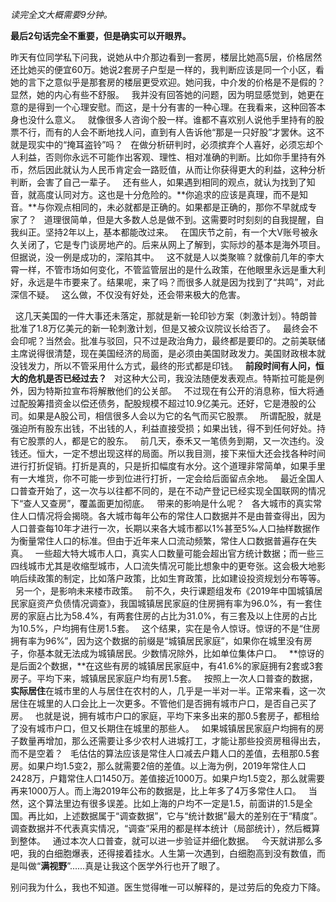 *读完全文大概需要9分钟。*  
  
**最后2句话完全不重要，但是确实可以开眼界。**  
  
昨天有位同学私下问我，说她从中介那边看到一套房，楼层比她高5层，价格居然还比她买的便宜60万。她说2套房子户型是一样的，我判断应该是同一个小区，看她的言下之意似乎是那套房的楼层更受欢迎。她问我，中介发的价格是不是假的？显然，她的内心有些不舒服。
 
我并没有回答她的问题，因为明显感觉到，她更在意的是得到一个心理安慰。而这，是十分有害的一种心理。在我看来，这种回答本身也没什么意义。
 
就像很多人咨询个股一样。谁都不喜欢别人说他手里持有的股票不行，而有的人会不断地找人问，直到有人告诉他“那是一只好股”才罢休。这不就是现实中的“掩耳盗铃”吗？
 
在做分析研判时，必须摈弃个人喜好，必须忘却个人利益，否则你永远不可能作出客观、理性、相对准确的判断。比如你手里持有外币，然后因此就认为人民币肯定会一路贬值，从而让你获得更大的利益，这种分析判断，会害了自己一辈子。
 
还有些人，如果遇到相同的观点，就认为找到了知音，就高度认同对方。这也是十分危险的。**你追求的应该是真理，而不是知音。**与你观点相同的，未必就都是正确的。如果都是正确的，那你不早就成专家了？
 
道理很简单，但是大多数人总是做不到。这需要时时刻刻的自我提醒，自我纠正。坚持2年以上，基本都能改过来。
 
在国庆节之前，有一个大V账号被永久关闭了，它是专门谈房地产的。后来从网上了解到，实际炒的基本是海外项目。但据说，没一例是成功的，深陷其中。
 
这不就是人以类聚嘛？就像前几年的李大霄一样，不管市场如何变化，不管监管层出的是什么政策，在他眼里永远是重大利好，永远是牛市要来了。结果呢，来了吗？而很多人就是因为找到了“共鸣”，对此深信不疑。
 
这么做，不仅没有好处，还会带来极大的危害。
  
 
这几天美国的一件大事还未落定，那就是新一轮印钞方案（刺激计划）。特朗普批准了1.8万亿美元的新一轮刺激计划，但是又被众议院议长给否了。
 
最终会不会印呢？当然会。批准与驳回，只不过是政治角力，最终都是要印的。之前美联储主席说得很清楚，现在美国经济的局面，是必须由美国财政发力。美国财政根本就没钱发力，所以不管采用什么方式，最终的形式都是印钱。
 
**前段时间有人问，恒大的危机是否已经过去？**
 
对这种大公司，我没法随便发表观点。特斯拉可能是例外，因为特斯拉宣布将解散他们的公关部。
 
不过现在有公开的消息称，恒大将通过配股筹措资金以偿还债务，配股规模不超过10.9亿美元。还好，它是港股的公司。如果是A股公司，相信很多人会以为它的名气而买它股票。
 
所谓配股，就是强迫所有股东出钱，不出钱的人，利益直接受损；如果出钱，得不到任何好处。持有它股票的人，都是它的股东。
 
前几天，泰禾又一笔债务到期，又一次违约。没钱还。恒大，一定不想出现这样的局面。所以我目测，接下来恒大还会找各种时间进行打折促销。打折是真的，只是折扣幅度有水分。这个道理非常简单，如果手里有一大堆货，你不可能一步到位进行打折，一定会给后面留点余地。
 
最近全国人口普查开始了，这一次与以往都不同的，是在不动产登记已经实现全国联网的情况下“查人又查房”，覆盖面更加彻底。
 
带来的影响是什么呢？
 
各大城市的真实常住人口情况将会揭晓。各大城市每年公布的常住人口数据并不是由普查得出，因为人口普查每10年才进行一次，长期以来各大城市都以1%甚至5‰人口抽样数据作为衡量常住人口的标准。但由于近年来人口流动频繁，常住人口数据普遍存在失真。
 
一些超大特大城市人口，真实人口数量可能会超出官方统计数据；而一些三四线城市尤其是收缩型城市，人口流失情况可能比想象中的更夸张。这会极大地影响后续政策的制定，比如落户政策，比如生育政策，比如建设投资规划分布等等。
 
另一个，是影响未来楼市政策。
 
前不久，央行课题组发布《2019年中国城镇居民家庭资产负债情况调查》，我国城镇居民家庭的住房拥有率为96.0%，有一套住房的家庭占比为58.4%，有两套住房的占比为31.0%，有三套及以上住房的占比为10.5%，户均拥有住房1.5套。
 
这个结果，实在是令人惊讶。惊讶的不是“住房拥有率为96%”，因为这个数据的前缀是“城镇居民家庭”，如果你在城里没有房子，你基本就无法成为城镇居民。少数情况除外，比如单位集体户口。
 
**惊讶的是后面2个数据，**在这些有房的城镇居民家庭中，有41.6%的家庭拥有2套或3套房子。平均下来，城镇居民家庭户均有房1.5套。
 
按照上一次人口普查的数据，**实际居住**在城市里的人与居住在农村的人，几乎是一半对一半。正常来看，这一次居住在城里的人口会比上一次更多。不管他们是否拥有城市户口，是否自己买了房。
 
也就是说，拥有城市户口的家庭，平均下来多出来的那0.5套房子，都租给了没有城市户口，但又长期住在城里的那些人。
 
如果城镇居民家庭户均拥有的房子数量再增加，那么还需要让多少农村人进城打工，才能让那些投资房租得出去，而不是空着？
 
毛估估的算法应该是常住人口减去户籍人口的差值，去租那0.5套房。如果户均1.5变2，那么就需要2倍的差值。以上海为例，2019年常住人口2428万，户籍常住人口1450万。差值接近1000万。如果户均1.5变2，那么就需要再来1000万人。而上海2019年公布的数据是，比上年多了4万多常住人口。
 
当然，这个算法里边有很多误差。比如上海的户均不一定是1.5，前面讲的1.5是全国。再比如，上述数据属于“调查数据”，它与“统计数据”最大的差别在于“精度”。调查数据并不代表真实情况，“调查”采用的都是样本统计（局部统计），然后概算到整体。
 
通过本次人口普查，就可以进一步验证并细化数据。
 
今天就讲那么多吧，我的白细胞爆表，还得接着挂水。人生第一次遇到，白细胞高到没有数值，而是叫做“**满视野**”......真是让我这个医学外行也开了眼了。
  
别问我为什么，我也不知道。医生觉得唯一可以解释的，是过劳后的免疫力下降。
  
  
